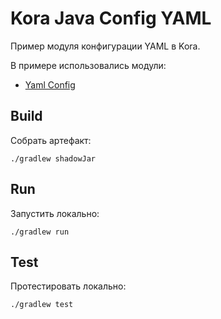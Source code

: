 # Kora Java Config YAML

Пример модуля конфигурации YAML в Kora.

В примере использовались модули:
- [Yaml Config](https://kora-projects.github.io/kora-docs/ru/documentation/config/#yaml)

## Build

Собрать артефакт:

```shell
./gradlew shadowJar
```

## Run

Запустить локально:
```shell
./gradlew run
```

## Test

Протестировать локально:
```shell
./gradlew test
```

